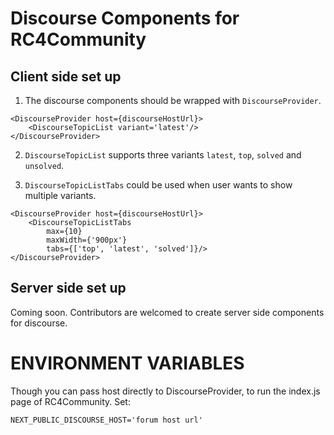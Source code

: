 # Discourse Components for RC4Community

## Client side set up
1. The discourse components should be wrapped with `DiscourseProvider`. 
```
<DiscourseProvider host={discourseHostUrl}>
	<DiscourseTopicList variant='latest'/>
</DiscourseProvider>
```

2. `DiscourseTopicList` supports three variants `latest`, `top`, `solved` and `unsolved`.

3. `DiscourseTopicListTabs` could be used when user wants to show multiple variants.
```
<DiscourseProvider host={discourseHostUrl}>
	<DiscourseTopicListTabs 
		max={10} 
		maxWidth={'900px'} 
		tabs={['top', 'latest', 'solved']}/>
</DiscourseProvider>
```

## Server side set up
Coming soon. Contributors are welcomed to create server side components for discourse.

# ENVIRONMENT VARIABLES
Though you can pass host directly to DiscourseProvider, to run the index.js page of RC4Community. Set:
```
NEXT_PUBLIC_DISCOURSE_HOST='forum host url'
```